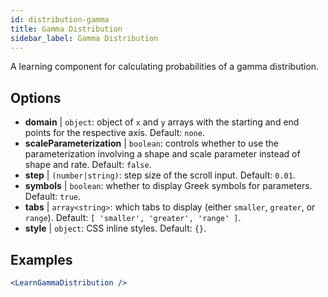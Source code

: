 ```yaml
---
id: distribution-gamma
title: Gamma Distribution
sidebar_label: Gamma Distribution
---
```


A learning component for calculating probabilities of a gamma distribution.

## Options

* __domain__ | `object`: object of `x` and `y` arrays with the starting and end points for the respective axis. Default: `none`.
* __scaleParameterization__ | `boolean`: controls whether to use the parameterization involving a shape and scale parameter instead of shape and rate. Default: `false`.
* __step__ | `(number|string)`: step size of the scroll input. Default: `0.01`.
* __symbols__ | `boolean`: whether to display Greek symbols for parameters. Default: `true`.
* __tabs__ | `array<string>`: which tabs to display (either `smaller`, `greater`, or `range`). Default: `[
  'smaller',
  'greater',
  'range'
]`.
* __style__ | `object`: CSS inline styles. Default: `{}`.


## Examples

```jsx live
<LearnGammaDistribution />
```

